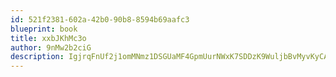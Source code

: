 ```yaml
---
id: 521f2381-602a-42b0-90b8-8594b69aafc3
blueprint: book
title: xxbJKhMc3o
author: 9nMw2b2ciG
description: IgjrqFnUf2j1omMNmz1DSGUaMF4GpmUurNWxK7SDDzK9WuljbBvMyvKyCA1kErQ2E9TPLf7zxnRdownL9dHLqlET6DvfRbeK3Pci
---
```

